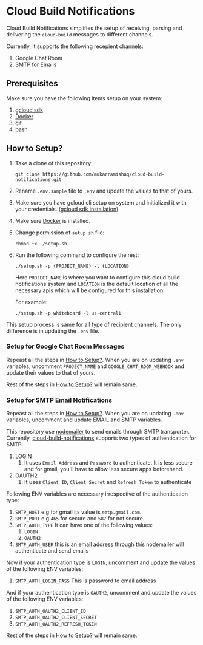 # Cloud Build Notifications

Cloud Build Notifications simplifies the setup of receiving, parsing and delivering the `cloud-build` messages to different channels.

Currently, it supports the following recepient channels:

1. Google Chat Room
2. SMTP for Emails

## Prerequisites

Make sure you have the following items setup on your system:

1. [gcloud sdk](https://cloud.google.com/sdk/docs/install)
2. [Docker](https://docs.docker.com/engine/install/)
3. git
4. bash

## How to Setup?

1. Take a clone of this repository:

   ```shell
   git clone https://github.com/mukarramishaq/cloud-build-notifications.git
   ```

2. Rename `.env.sample` file to `.env` and update the values to that of yours.

3. Make sure you have gcloud cli setup on system and initialized it with your credentials. ([gcloud sdk installation](https://cloud.google.com/sdk/docs/install))

4. Make sure [Docker](https://docs.docker.com/engine/install/) is installed.

5. Change permission of `setup.sh` file:

    ```shell
   chmod +x ./setup.sh
   ```

6. Run the following command to configure the rest:

    ```shell
    ./setup.sh -p {PROJECT_NAME} -l {LOCATION}
    ```

   Here `PROJECT_NAME` is where you want to configure this cloud build notifications system and `LOCATION` is the default location of all the necessary apis which will be configured for this installation.

   For example:

   ```shell
   ./setup.sh -p whiteboard -l us-central1
   ```

This setup process is same for all type of recipient channels. The only difference is in updating the `.env` file.

### Setup for Google Chat Room Messages

Repeast all the steps in [How to Setup?](#how-to-setup). When you are on updating `.env` variables, uncomment `PROJECT_NAME` and `GOOGLE_CHAT_ROOM_WEBHOOK` and update their values to that of yours.

Rest of the steps in [How to Setup?](#how-to-setup) will remain same.

### Setup for SMTP Email Notifications

Repeast all the steps in [How to Setup?](#how-to-setup). When you are on updating `.env` variables, uncomment and update EMAIL and SMTP variables.

This repository use [nodemailer](https://nodemailer.com/about/) to send emails through SMTP transporter. Currently, [cloud-build-notifications](https://github.com/mukarramishaq/cloud-build-notifications) supports two types of authentication for SMTP:

1. LOGIN
   1. It uses `Email Address` and `Password` to authenticate. It is less secure and for gmail, you'll have to allow less secure apps beforehand.
2. OAUTH2
   1. It uses `Client ID`, `Client Secret` and `Refresh Token` to authenticate

Following ENV variables are necessary irrespective of the authentication type:

1. `SMTP_HOST` e.g for gmail its value is `smtp.gmail.com`.
2. `SMTP_PORT` e.g `465` for secure and `587` for not secure.
3. `SMTP_AUTH_TYPE` It can have one of the following values:
   1. `LOGIN`
   2. `OAUTH2`
4. `SMTP_AUTH_USER` this is an email address through this nodemailer will authenticate and send emails

Now if your authentication type is `LOGIN`, uncomment and update the values of the following ENV variables:

1. `SMTP_AUTH_LOGIN_PASS` This is password to email address

And if your authentication type is `OAUTH2`, uncomment and update the values of the following ENV variables:

1. `SMTP_AUTH_OAUTH2_CLIENT_ID`
2. `SMTP_AUTH_OAUTH2_CLIENT_SECRET`
3. `SMTP_AUTH_OAUTH2_REFRESH_TOKEN`

Rest of the steps in [How to Setup?](#how-to-setup) will remain same.